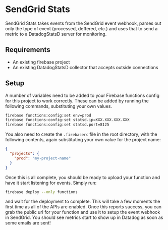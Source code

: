 # SendGrid Stats

SendGrid Stats takes events from the SendGrid event webhook, parses out only the
type of event (processed, deffered, etc.) and uses that to send a metric to a
DatadogStatsD server for monitoring.

## Requirements

- An existing firebase project
- An existing DatadogStatsD collector that accepts outside connections

## Setup

A number of variables need to be added to your Firebase functions config for
this project to work correctly. These can be added by running the following
commands, substituting your own values.

```bash
firebase functions:config:set env=prod
firebase functions:config:set statsd.ip=XXX.XXX.XXX.XXX
firebase functions:config:set statsd.port=8125
```

You also need to create the `.firebaserc` file in the root directory, with the
following contents, again substituting your own value for the project name:

```json
{
  "projects": {
    "prod": "my-project-name"
  }
}
```

Once this is all complete, you should be ready to upload your function and have
it start listening for events. Simply run:

```bash
firebase deploy --only functions
```

and wait for the deployment to complete. This will take a few moments the first
time as all of the APIs are enabled. Once this reports success, you can grab the
public url for your function and use it to setup the event webhook in SendGrid.
You should see metrics start to show up in Datadog as soon as some emails are
sent!
